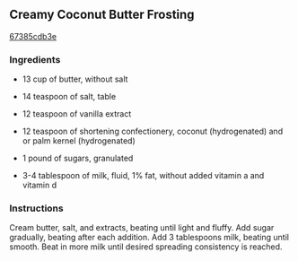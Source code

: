 ## Creamy Coconut Butter Frosting

[67385cdb3e](http://www.food.com/recipe/creamy-coconut-butter-frosting-125836)

### Ingredients

 - 13 cup of butter, without salt

 - 14 teaspoon of salt, table

 - 12 teaspoon of vanilla extract

 - 12 teaspoon of shortening confectionery, coconut (hydrogenated) and or palm kernel (hydrogenated)

 - 1 pound of sugars, granulated

 - 3-4 tablespoon of milk, fluid, 1% fat, without added vitamin a and vitamin d

### Instructions

Cream butter, salt, and extracts, beating until light and fluffy. Add sugar gradually, beating after each addition. Add 3 tablespoons milk, beating until smooth. Beat in more milk until desired spreading consistency is reached.